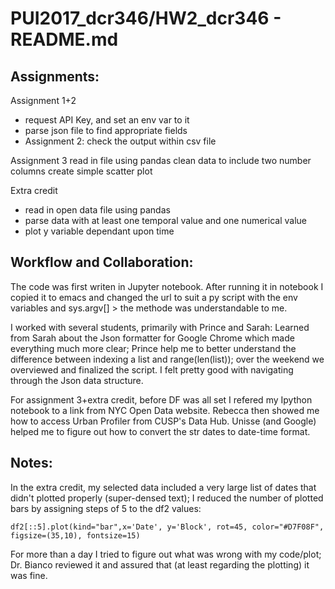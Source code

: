 # PUI2017_dcr346/HW2_dcr346 - README.md

## Assignments:
Assignment 1+2
- request API Key, and set an env var to it
- parse json file to find appropriate fields
- Assignment 2: check the output within csv file 

Assignment 3
read in file using pandas
clean data to include two number columns
create simple scatter plot

Extra credit
- read in open data file using pandas
- parse data with at least one temporal value and one numerical value
- plot y variable dependant upon time


## Workflow and Collaboration:
The code was first writen in Jupyter notebook. After running it in notebook I copied it to emacs and changed the url to suit a py script with the env variables and sys.argv[] > the methode was understandable to me. 

I worked with several students, primarily with Prince and Sarah: Learned from Sarah about the Json formatter for Google Chrome which made everything much more clear; Prince help me to better understand the difference between indexing a list and range(len(list)); over the weekend we overviewed and finalized the script. I felt pretty good with navigating through the Json data structure.

For assignment 3+extra credit, before DF was all set I refered my Ipython notebook to a link from NYC Open Data website. Rebecca then showed me how to access Urban Profiler from CUSP's Data Hub. Unisse (and Google) helped me to figure out how to convert the str dates to date-time format.

## Notes:
In the extra credit, my selected data included a very large list of dates that didn't plotted properly (super-densed text); I reduced the number of plotted bars by assigning steps of 5 to the df2 values:

```
df2[::5].plot(kind="bar",x='Date', y='Block', rot=45, color="#D7F08F", figsize=(35,10), fontsize=15)
```
For more than a day I tried to figure out what was wrong with my code/plot; Dr. Bianco reviewed it and assured that (at least regarding the plotting) it was fine. 
